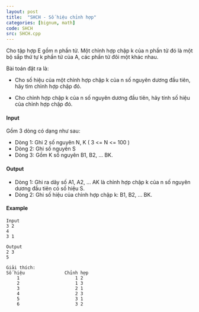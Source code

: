 ```yaml
---
layout: post
title:  "SHCH - Số hiệu chỉnh hợp"
categories: [bignum, math]
code: SHCH
src: SHCH.cpp
---
```




Cho tập hợp E gồm n phần tử. Một chỉnh hợp chập k của n phần tử đó là một bộ sắp thứ tự k phần tử của A, các phần tử đôi một khác nhau.

Bài toán đặt ra là:

+ Cho số hiệu của một chỉnh hợp chập k của n số nguyên dương đầu tiên, hãy tìm chỉnh hợp chập đó.

+ Cho chỉnh hợp chập k của n số nguyên dương đầu tiên, hãy tính số hiệu của chỉnh hợp chập đó.

#### Input

Gồm 3 dòng có dạng như sau:
+ Dòng 1: Ghi 2 số nguyên N, K ( 3 <= N <= 100 )
+ Dòng 2: Ghi số nguyên S
+ Dòng 3: Gồm K số nguyên B1, B2, ... BK.

#### Output

+ Dòng 1: Ghi ra dãy số A1, A2, ... AK là chỉnh hợp chập k của n số nguyên dương đầu tiên có số hiệu S.
+ Dòng 2: Ghi số hiệu của chỉnh hợp chập k: B1, B2, ... BK.

#### Example

```
Input
3 2 
4
3 1

Output
2 3
5

Giải thích:
Số hiệu               Chỉnh hợp
	1                     1 2
	2                     1 3
	3                     2 1
	4                     2 3
	5                     3 1
	6                     3 2
```

<!--more-->

